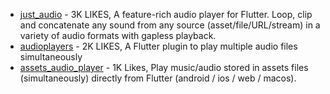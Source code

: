 - [just_audio](https://pub.dev/packages/just_audio) - 3K LIKES, A feature-rich audio player for Flutter. Loop, clip and concatenate any sound from any source (asset/file/URL/stream) in a variety of audio formats with gapless playback.
- [audioplayers](https://pub.dev/packages/audioplayers) - 2K LIKES, A Flutter plugin to play multiple audio files simultaneously
- [assets_audio_player](https://pub.dev/packages/assets_audio_player) - 1K Likes, Play music/audio stored in assets files (simultaneously) directly from Flutter (android / ios / web / macos).

